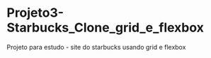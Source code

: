 # Projeto3-Starbucks_Clone_grid_e_flexbox
Projeto para estudo - site do starbucks usando grid e flexbox
